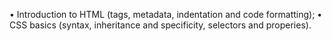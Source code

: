 • Introduction to HTML (tags, metadata, indentation and code formatting);
• CSS basics (syntax, inheritance and specificity, selectors and properies).
